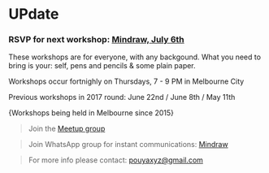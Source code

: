 # UPdate

### RSVP for next workshop: [Mindraw, July 6th](https://www.meetup.com/mindraw/events/241078414/)

These workshops are for everyone, with any backgound. What you need to bring is your: self, pens and pencils & some plain paper.

Workshops occur fortnighly on Thursdays, 7 - 9 PM in Melbourne City

Previous workshops in 2017 round: June 22nd / June 8th / May 11th

{Workshops being held in Melbourne since 2015}

> Join the [Meetup group](https://www.meetup.com/mindraw/)

> Join WhatsApp group for instant communications: [Mindraw](https://chat.whatsapp.com/ELRibWY2kTS5O36ZY6oHp2)

> For more info please contact: pouyaxyz@gmail.com
